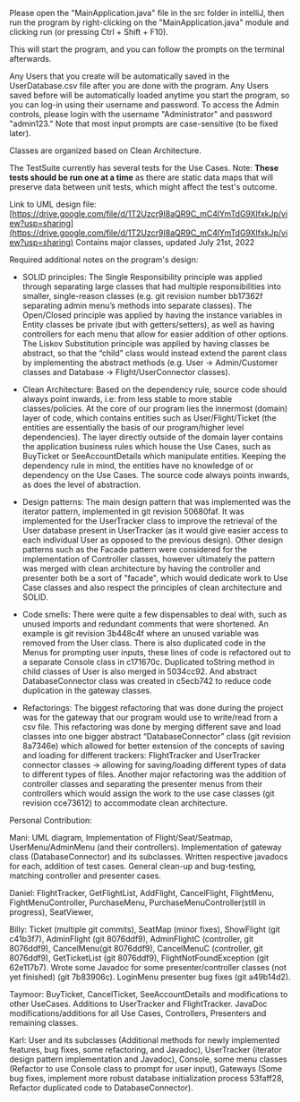 Please open the "MainApplication.java" file in the src folder in intelliJ, then run the program by right-clicking
on the "MainApplication.java" module and clicking run (or pressing Ctrl + Shift + F10).

This will start the program, and you can follow the prompts on the terminal afterwards.

Any Users that you create will be automatically saved in the UserDatabase.csv file after you are done with the program.
Any Users saved before will be automatically loaded anytime you start the program, so you can log-in using
their username and password. To access the Admin controls, please login with the username "Administrator" and password "admin123."
Note that most input prompts are case-sensitive (to be fixed later).

Classes are organized based on Clean Architecture.

The TestSuite currently has several tests for the Use Cases. 
Note: **These tests should be run one at a time** as there are static data maps that will preserve data between 
unit tests, which might affect the test's outcome.

Link to UML design file: [https://drive.google.com/file/d/1T2Uzcr9I8aQR9C_mC4lYmTdG9XlfxkJp/view?usp=sharing](https://drive.google.com/file/d/1T2Uzcr9I8aQR9C_mC4lYmTdG9XlfxkJp/view?usp=sharing)
Contains major classes, updated July 21st, 2022

Required additional notes on the program's design:

- SOLID principles: The Single Responsibility principle was applied through separating large classes that had multiple 
responsibilities into smaller, single-reason classes (e.g. git revision number bb17362f separating admin menu’s methods 
into separate classes). The Open/Closed principle was applied by having the instance 
variables in Entity classes be private (but with getters/setters), as well as having controllers for each menu that 
allow for easier addition of other options. The Liskov Substitution principle was applied by having classes be abstract, 
so that the “child” class would instead extend the parent class by implementing the abstract methods (e.g. 
User → Admin/Customer classes and Database → Flight/UserConnector classes).

- Clean Architecture: Based on the dependency rule, source code should always point inwards, i.e: from less stable to 
more stable classes/policies. At the core of our program lies the innermost (domain) layer of code, which contains 
entities such as User/Flight/Ticket (the entities are essentially the basis of our program/higher level dependencies). 
The layer directly outside of the domain layer contains the application business rules which house the Use Cases, 
such as BuyTicket or SeeAccountDetails which manipulate entities. Keeping the dependency rule in mind, the entities have 
no knowledge of or dependency on the Use Cases. The source code always points inwards, as does the level of abstraction.

- Design patterns: The main design pattern that was implemented was the iterator pattern, implemented in git revision
50680faf. It was implemented for the UserTracker class to improve the retrieval of the
User database present in UserTracker (as it would give easier access to each individual User as opposed to the previous
design). Other design patterns such as the Facade pattern were considered for the implementation of Controller classes,
however ultimately the pattern was merged with clean architecture by having the controller and presenter both be a sort 
of "facade", which would dedicate work to Use Case classes and also respect the principles of clean architecture and 
SOLID.

- Code smells: There were quite a few dispensables to deal with, such as unused imports and redundant comments that were 
shortened. An example is git revision 3b448c4f where an unused variable was removed from the User class. There is also 
duplicated code in the Menus for prompting user inputs, these lines of code is refactored out to a separate Console 
class in c171670c. Duplicated toString method in child classes of User is also merged in 5034cc92. And abstract 
DatabaseConnector class was created in c5ecb742 to reduce code duplication in the gateway classes.

- Refactorings: The biggest refactoring that was done during the project was for the gateway that our program would use 
to write/read from a csv file. This refactoring was done by merging different save and load classes into one bigger 
abstract “DatabaseConnector” class (git revision 8a7346e) which allowed for better extension of the concepts of saving 
and loading for different trackers: FlightTracker and UserTracker connector classes → allowing for saving/loading 
different types of data to different types of files. Another major refactoring was the addition of controller classes 
and separating the presenter menus from their controllers which would assign the work to the use case classes 
(git revision cce73612) to accommodate clean architecture.

Personal Contribution:

Mani: UML diagram, Implementation of Flight/Seat/Seatmap, UserMenu/AdminMenu (and their controllers). Implementation of gateway class (DatabaseConnector) and its subclasses. Written respective javadocs for each, addition of test cases. General clean-up and bug-testing, matching controller and presenter cases.

Daniel: FlightTracker, GetFlightList, AddFlight, CancelFlight, FlightMenu, FightMenuController, PurchaseMenu, PurchaseMenuController(still in progress), SeatViewer,

Billy: Ticket (multiple git commits), SeatMap (minor fixes), ShowFlight (git c41b3f7), AdminFlight (git 8076ddf9), AdminFlightC (controller, git 8076ddf9), CancelMenu(git 8076ddf9), CancelMenuC (controller, git 8076ddf9), GetTicketList (git 8076ddf9), FlightNotFoundException (git 62e117b7). Wrote some Javadoc for some presenter/controller classes (not yet finished) (git 7b83906c). LoginMenu presenter bug fixes (git a49b14d2).

Taymoor: BuyTicket, CancelTicket, SeeAccountDetails and modifications to other UseCases. Additions to UserTracker and FlightTracker. JavaDoc modifications/additions for all Use Cases, Controllers, Presenters and remaining classes.

Karl: User and its subclasses (Additional methods for newly implemented features, bug fixes, some refactoring, and Javadoc), UserTracker (iterator design pattern implementation and Javadoc), Console, some menu classes (Refactor to use Console class to prompt for user input), Gateways (Some bug fixes, implement more robust database initialization process 53faff28, Refactor duplicated code to DatabaseConnector).
